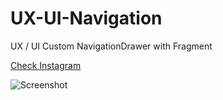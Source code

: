 # UX-UI-Navigation
UX / UI Custom NavigationDrawer with Fragment

[Check Instagram](https://www.instagram.com/ismail.com/)

![Screenshot](https://github.com/ismailxebia/UX-UI-Navigation/blob/master/image/asas.png "Splash")
